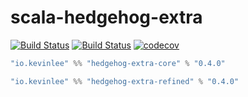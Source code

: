 # scala-hedgehog-extra

[![Build Status](https://github.com/Kevin-Lee/scala-hedgehog-extra/workflows/Build-All/badge.svg)](https://github.com/Kevin-Lee/scala-hedgehog-extra/actions?workflow=Build-All)
[![Build Status](https://github.com/Kevin-Lee/scala-hedgehog-extra/workflows/Release/badge.svg)](https://github.com/Kevin-Lee/scala-hedgehog-extra/actions?workflow=Release)
[![codecov](https://codecov.io/gh/Kevin-Lee/scala-hedgehog-extra/branch/main/graph/badge.svg?token=AxSbGPSGaC)](https://codecov.io/gh/Kevin-Lee/scala-hedgehog-extra)

```sbt
"io.kevinlee" %% "hedgehog-extra-core" % "0.4.0"
```

```sbt
"io.kevinlee" %% "hedgehog-extra-refined" % "0.4.0"
```
